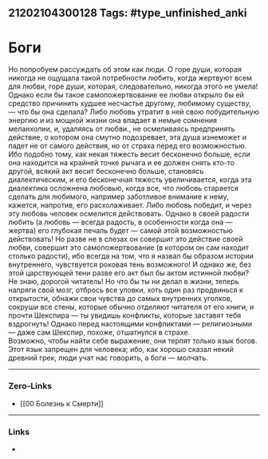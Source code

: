 21202104300128
Tags: #type_unfinished_anki
---
# Боги

Но попробуем рассуждать об этом как люди. О горе души, которая никогда не ощущала такой потребности любить, когда жертвуют всем для любви, горе души, которая, следовательно, никогда этого не умела! Однако если бы такое самопожертвование ее любви открыло бы ей средство причинить худшее несчастье другому, любимому существу, — что бы она сделала? Либо любовь утратит в ней свою побудительную энергию и из мощной жизни она впадает в немые сомнения меланхолии, и, удаляясь от любви., не осмеливаясь предпринять действие, о котором она смутно подозревает, эта душа изнеможет и падет не от самого действия, но от страха перед его возможностью. Ибо подобно тому, как некая тяжесть весит бесконечно больше, если она находится на крайней точке рычага и ее должен снять кто-то другой, всякий акт весит бесконечно больше, становясь диалектическим, и его бесконечная тяжесть увеличивается, когда эта диалектика осложнена любовью, когда все, что любовь старается сделать для любимого, например заботливое внимание к нему, кажется, напротив, его расхолаживает. Либо любовь победит, и через эту любовь человек осмелится действовать. Однако в своей радости любить (а любовь — всегда радость, в особенности когда она — жертва) его глубокая печаль будет — самой этой возможностью действовать! Но разве не в слезах он совершит это действие своей любви, совершит это самопожертвование (в котором он сам находит столько радости), ибо всегда на том, что я назвал бы образом истории внутреннего, чувствуется роковая тень возможного! И однако же, без этой царствующей тени разве его акт был бы актом истинной любви? Не знаю, дорогой читатель! Но что бы ты ни делал в жизни, теперь напряги свой мозг, отбрось все уловки, хоть один раз продвинься к открытости, обнажи свои чувства до самых внутренних уголков, сокруши все стены, которые обычно отделяют читателя от его книги, и прочти Шекспира — ты увидишь конфликты, которые заставят тебя вздрогнуть! Однако перед настоящими конфликтами — религиозными — даже сам Шекспир, похоже, отшатнулся в страхе.<br>Возможно, чтобы найти себе выражение, они терпят только язык богов. Этот язык запрещен для человека; ибо, как хорошо сказал некий древний грек, люди учат нас говорить, а боги — молчать.

---
### Zero-Links
- [[00 Болезнь к Смерти]]
---
### Links
-